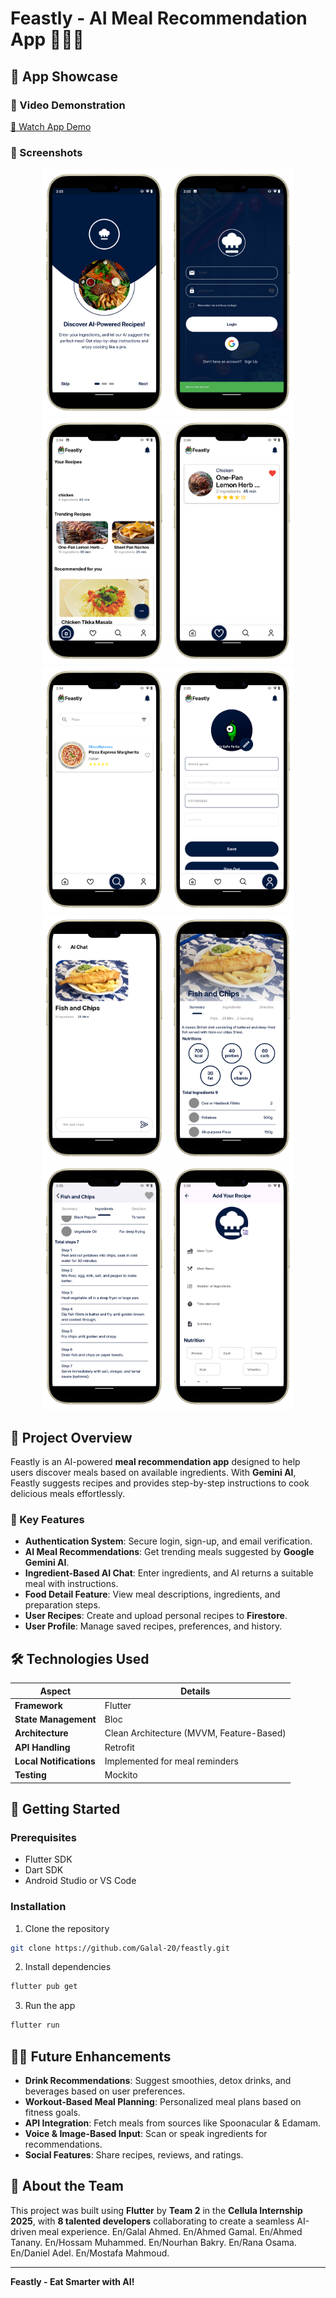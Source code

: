 # Feastly - AI Meal Recommendation App 🍲👩‍🍳

## 🎥 App Showcase

### 🎦 Video Demonstration
[🎥 Watch App Demo](https://drive.google.com/file/d/1OQ2mp-nhxF8CK0rYxUMdB7sFq-oHEiyr/view?usp=sharing)

### 📱 Screenshots
<p align="center">
  <img src="assets/readme_assets/readme 1.png" width="200" />
  <img src="assets/readme_assets/readme 2.png" width="200" />
  <img src="assets/readme_assets/readme 3.png" width="200" />
  <img src="assets/readme_assets/readme 4.png" width="200" />
  <img src="assets/readme_assets/readme 5.png" width="200" />
  <img src="assets/readme_assets/readme 6.png" width="200" />
  <img src="assets/readme_assets/readme 7.png" width="200" />
  <img src="assets/readme_assets/readme 8.png" width="200" />
  <img src="assets/readme_assets/readme 9.png" width="200" />
  <img src="assets/readme_assets/readme 10.png" width="200" />
</p>

## 🚀 Project Overview

Feastly is an AI-powered **meal recommendation app** designed to help users discover meals based on available ingredients. With **Gemini AI**, Feastly suggests recipes and provides step-by-step instructions to cook delicious meals effortlessly.

### 🔑 Key Features
- **Authentication System**: Secure login, sign-up, and email verification.
- **AI Meal Recommendations**: Get trending meals suggested by **Google Gemini AI**.
- **Ingredient-Based AI Chat**: Enter ingredients, and AI returns a suitable meal with instructions.
- **Food Detail Feature**: View meal descriptions, ingredients, and preparation steps.
- **User Recipes**: Create and upload personal recipes to **Firestore**.
- **User Profile**: Manage saved recipes, preferences, and history.

## 🛠️ Technologies Used
| Aspect | Details |
|--------|---------|
| **Framework** | Flutter |
| **State Management** | Bloc |
| **Architecture** | Clean Architecture (MVVM, Feature-Based) |
| **API Handling** | Retrofit |
| **Local Notifications** | Implemented for meal reminders |
| **Testing** | Mockito |

## 🏡 Getting Started

### Prerequisites
- Flutter SDK
- Dart SDK
- Android Studio or VS Code

### Installation
1. Clone the repository
```bash
git clone https://github.com/Galal-20/feastly.git
```
2. Install dependencies
```bash
flutter pub get
```
3. Run the app
```bash
flutter run
```

## 👩‍🍳 Future Enhancements
- **Drink Recommendations**: Suggest smoothies, detox drinks, and beverages based on user preferences.
- **Workout-Based Meal Planning**: Personalized meal plans based on fitness goals.
- **API Integration**: Fetch meals from sources like Spoonacular & Edamam.
- **Voice & Image-Based Input**: Scan or speak ingredients for recommendations.
- **Social Features**: Share recipes, reviews, and ratings.

## 👤 About the Team
This project was built using **Flutter** by **Team 2** in the **Cellula Internship 2025**, with **8 talented developers** collaborating to create a seamless AI-driven meal experience.
En/Galal Ahmed.
En/Ahmed Gamal.
En/Ahmed Tanany.
En/Hossam Muhammed.
En/Nourhan Bakry.
En/Rana Osama.
En/Daniel Adel.
En/Mostafa Mahmoud.

---
**Feastly - Eat Smarter with AI!**

